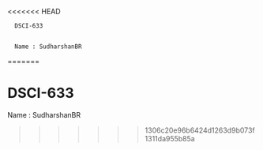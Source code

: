 <<<<<<< HEAD


      DSCI-633
      
      
      Name : SudharshanBR
=======
# DSCI-633

Name : SudharshanBR
>>>>>>> 1306c20e96b6424d1263d9b073f1311da955b85a

